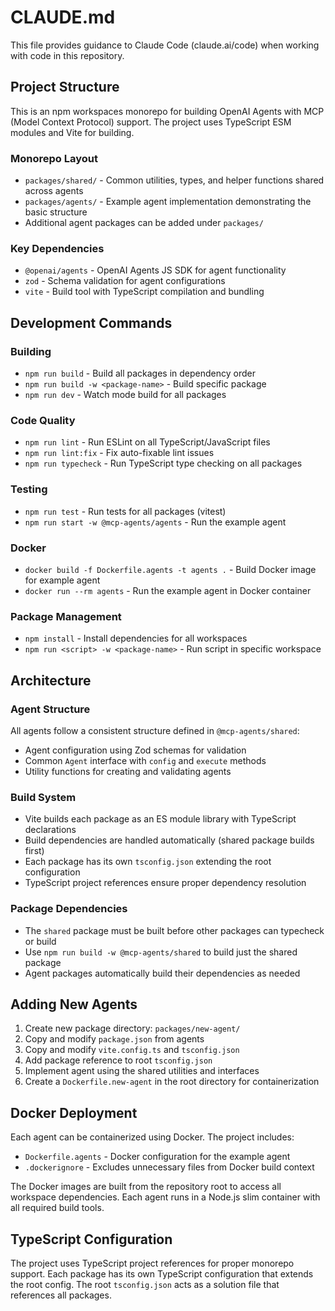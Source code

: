 # CLAUDE.md

This file provides guidance to Claude Code (claude.ai/code) when working with code in this repository.

## Project Structure

This is an npm workspaces monorepo for building OpenAI Agents with MCP (Model Context Protocol) support. The project uses TypeScript ESM modules and Vite for building.

### Monorepo Layout

- `packages/shared/` - Common utilities, types, and helper functions shared across agents
- `packages/agents/` - Example agent implementation demonstrating the basic structure
- Additional agent packages can be added under `packages/`

### Key Dependencies

- `@openai/agents` - OpenAI Agents JS SDK for agent functionality
- `zod` - Schema validation for agent configurations
- `vite` - Build tool with TypeScript compilation and bundling

## Development Commands

### Building

- `npm run build` - Build all packages in dependency order
- `npm run build -w <package-name>` - Build specific package
- `npm run dev` - Watch mode build for all packages

### Code Quality

- `npm run lint` - Run ESLint on all TypeScript/JavaScript files
- `npm run lint:fix` - Fix auto-fixable lint issues
- `npm run typecheck` - Run TypeScript type checking on all packages

### Testing

- `npm run test` - Run tests for all packages (vitest)
- `npm run start -w @mcp-agents/agents` - Run the example agent

### Docker

- `docker build -f Dockerfile.agents -t agents .` - Build Docker image for example agent
- `docker run --rm agents` - Run the example agent in Docker container

### Package Management

- `npm install` - Install dependencies for all workspaces
- `npm run <script> -w <package-name>` - Run script in specific workspace

## Architecture

### Agent Structure

All agents follow a consistent structure defined in `@mcp-agents/shared`:

- Agent configuration using Zod schemas for validation
- Common `Agent` interface with `config` and `execute` methods
- Utility functions for creating and validating agents

### Build System

- Vite builds each package as an ES module library with TypeScript declarations
- Build dependencies are handled automatically (shared package builds first)
- Each package has its own `tsconfig.json` extending the root configuration
- TypeScript project references ensure proper dependency resolution

### Package Dependencies

- The `shared` package must be built before other packages can typecheck or build
- Use `npm run build -w @mcp-agents/shared` to build just the shared package
- Agent packages automatically build their dependencies as needed

## Adding New Agents

1. Create new package directory: `packages/new-agent/`
2. Copy and modify `package.json` from agents
3. Copy and modify `vite.config.ts` and `tsconfig.json`
4. Add package reference to root `tsconfig.json`
5. Implement agent using the shared utilities and interfaces
6. Create a `Dockerfile.new-agent` in the root directory for containerization

## Docker Deployment

Each agent can be containerized using Docker. The project includes:

- `Dockerfile.agents` - Docker configuration for the example agent
- `.dockerignore` - Excludes unnecessary files from Docker build context

The Docker images are built from the repository root to access all workspace dependencies. Each agent runs in a Node.js slim container with all required build tools.

## TypeScript Configuration

The project uses TypeScript project references for proper monorepo support. Each package has its own TypeScript configuration that extends the root config. The root `tsconfig.json` acts as a solution file that references all packages.
